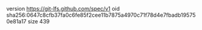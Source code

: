 version https://git-lfs.github.com/spec/v1
oid sha256:0647c8cfb37fa0c6fe85f2cee11b7875a4970c71f78d4e7fbadb195750e81a17
size 439
